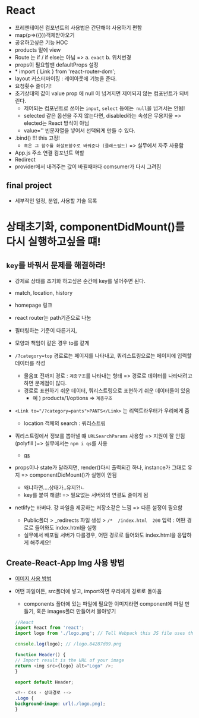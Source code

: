 # React

- 프레젠테이션 컴포넌트의 사용법은 간단해야 사용하기 편함
- map(p=>({}))객체받아오기
- 공유하고싶은 기능 HOC
- products 밑에 view
- Route 는 if / if else는 아님 => a. `exact` b. 위치변경
- props이 필요할땐 defaultProps 설정
- <Link>
  * import { Link } from 'react-router-dom';
- layout 커스터마이징 : 레이아웃에 기능을 준다.   
- 요청횟수 줄이기!
- 초기상태의 값이 value prop 에 null 이 넘겨지면 제어되지 않는 컴포넌트가 되버린다.
  * 제어되는 컴포넌트로 쓰이는 `input`, `select` 등에는` null`을 넘겨서는 안됨!
  * selected 같은 옵션을 주지 않는다면, disabled라는 속성은 무용지물 => elected는 React 방식이 아님
  * value='' 빈문자열을 넣어서 선택되게 만들 수 있다.  
- .bind() !!! this 고정!
  * `혹은 그 함수를 화살표함수로 바꿔준다 (클래스필드)` => 실무에서 자주 사용함
- App.js 주소 연결 컴포넌트 역할
- Redirect
- provider에서 내려주는 값이 바뀔때마다 comsumer가 다시 그려짐



## final project
- 세부적인 일정, 분업, 사용할 기술 목록


# 상태초기화, componentDidMount()를 다시 실행하고싶을 떄! 
## `key`를 바꿔서 문제를 해결하라!

- 강제로 상태를 초기화 하고싶은 순간에 key를 넣어주면 된다.
- match, location, history

- homepage 링크

- react router는 path기준으로 나눔
- 필터링하는 기준이 다른거지, 
- 모양과 책임이 같은 경우 to를 같게
- `/?category=top` 경로로는 페이지를 나타내고, 쿼리스트링으로는 페이지에 입력할 데이터를 작성
  * 물음표 전까지 경로 : `계층구조`를 나타내는 형태 => 경로로 데이터를 나타내려고 하면 문제점이 많다.
  * 경로로 표현하기 쉬운 데이터, 쿼리스트링으로 표현하기 쉬운 데이터들이 있음
    + 예 ) products/1/options => `계층구조`

- `<Link to="/?category=pants">PANTS</Link>` 는 리액트라우터가 우리에게 줌    
  * location 객체의 search : 쿼리스트링
- 쿼리스트링에서 정보를 뽑아낼 떄 `URLSearchParams` 사용함 => 지원이 잘 안됨 (polyfill )=> 실무에서는 `npm i qs`를 사용
  * [qs](https://www.npmjs.com/package/qs)


- props이나 state가 달라지면, render()다시 출력되긴 하나, instance가 그대로 유지 => componentDidMount()가 실행이 안됨
  * 왜냐하면....상태가..유지?!ㄴ
  * key를 붙여 해결! => 필요없는 서버와의 연결도 줄이게 됨


- netlify는 바버다. 걍 파일을 제공하는 저장소같은 느낌 => 다른 설정이 필요함
  * Public폴더 > _redirects 파일 생성 > `/*  /index.html  200` 입력 : 어떤 경로로 들어와도 index.html을 실행
  * 실무에서 배포될 서버가 다를경우, 어떤 경로로 들어와도 index.html을 응답하게 해주세요!


## Create-React-App Img 사용 방법  
- [이미지 사용 방법](https://facebook.github.io/create-react-app/docs/adding-images-fonts-and-files)
- 어떤 파일이든, src폴더에 넣고, import하면 우리에게 경로로 돌아옴
  * components 폴더에 있는 파일에 필요한 이미지라면 component에 파일 만들기, 혹은 images폴더 만들어서 몰아넣기
  ```js
  //React
  import React from 'react';
  import logo from './logo.png'; // Tell Webpack this JS file uses this image

  console.log(logo); // /logo.84287d09.png

  function Header() {
  // Import result is the URL of your image
  return <img src={logo} alt="Logo" />;
  }

  export default Header;
  ```

  ```css
  <!-- Css - 상대경로 -->
  .Logo {
  background-image: url(./logo.png); 
  }
  ```

